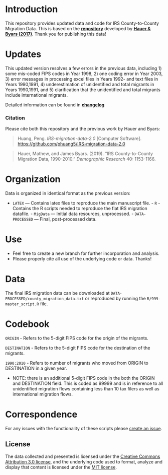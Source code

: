 # Introduction

This repository provides updated data and code for IRS County-to-County Migration Data. This is based on the [**repository**](https://github.com/mathewhauer/IRS-migration-data) developed by [**Hauer & Byars (2017)**](https://doi.org/10.4054/DemRes.2019.40.40). Thank you for publishing this data!

# Updates 
This updated version resolves a few errors in the previous data, including 1) some mis-coded FIPS codes in Year 1998, 2) one coding error in Year 2003, 3) error messages in processing excel files in Years 1992- and text files in Years 1990,1991, 4) underestimation of unidentified and total migrants in Years 1990,1991, and 5) clarification that the unidentified and total migrants include international migrants.

Detailed information can be found in [**changelog**](https://github.com/phuang5/IRS-migration-data-2.0/blob/master/changelog.pdf)

### Citation

Please cite both this repository and the previous work by Hauer and Byars: 
>Huang, Peng. *IRS-migration-data-2.0* [Computer Software]. <https://github.com/phuang5/IRS-migration-data-2.0> 

> Hauer, Mathew, and James Byars. (2019). “IRS County-to-County Migration Data, 1990-2010.” *Demographic Research* 40: 1153-1166.

# Organization

Data is organized in identical format as the previous version:
 - `LATEX` — Contains latex files to reproduce the main manuscript file. - `R` - Contains the R scripts needed to reproduce the flat IRS migration datafile. - `MigData` — Initial data resources, unprocessed. - `DATA-PROCESSED` — Final, post-processed data.

# Use

-   Feel free to create a new branch for further incorporation and analysis.
-   Please properly cite all use of the underlying code or data. Thanks!

# Data

The final IRS migration data can be downloaded at `DATA-PROCESSED/county_migration_data.txt` or reproduced by running the `R/999-master_script.R` file.

# Codebook

`ORIGIN` - Refers to the 5-digit FIPS code for the origin of the migrants.

`DESTINATION` - Refers to the 5-digit FIPS code for the destination of the migrants.

`1990:2010` - Refers to number of migrants who moved from ORIGIN to DESTINATION in a given year.

-   NOTE: there is an additional 5-digit FIPS code in the both the ORIGIN and DESTINATION field. This is coded as 99999 and is in reference to all unidentified migration flows containing less than 10 tax filers as well as international migration flows.

# Correspondence

For any issues with the functionality of these scripts please [create an issue](https://github.com/phuang5/IRS-migration-data-2.0/issues).

## License

The data collected and presented is licensed under the [Creative Commons Attribution 3.0 license](http://creativecommons.org/licenses/by/3.0/us/deed.en_US), and the underlying code used to format, analyze and display that content is licensed under the [MIT license](http://opensource.org/licenses/mit-license.php).
